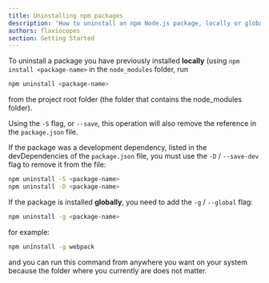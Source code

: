 ```yaml
---
title: Uninstalling npm packages
description: 'How to uninstall an npm Node.js package, locally or globally'
authors: flaviocopes
section: Getting Started
---
```


To uninstall a package you have previously installed **locally** (using `npm install <package-name>` in the `node_modules` folder, run

```sh
npm uninstall <package-name>
```

from the project root folder (the folder that contains the node_modules folder).

Using the `-S` flag, or `--save`, this operation will also remove the reference in the `package.json` file.

If the package was a development dependency, listed in the devDependencies of the `package.json` file, you must use the `-D` / `--save-dev` flag to remove it from the file:

```sh
npm uninstall -S <package-name>
npm uninstall -D <package-name>
```

If the package is installed **globally**, you need to add the `-g` / `--global` flag:

```sh
npm uninstall -g <package-name>
```

for example:

```sh
npm uninstall -g webpack
```

and you can run this command from anywhere you want on your system because the folder where you currently are does not matter.
